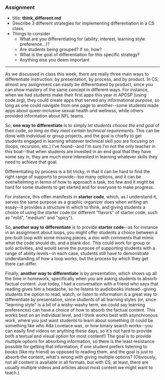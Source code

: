 ### Assignment
  * title: **think_different.md**
  * Describe 3 different strategies for implementing differentiation in a CS class.
  * Things to consider
    - What are you differentiating for (ability, interest, learning style preference...)?
    - Are students being grouped? If so, how?
    - What is the goal of differentiation for this specific strategy?
    - Anything else you deem important
---
  As we discussed in class this week, there are really three main ways to differentiate instruction: by presentation, by process, and by product. In CS, almost any assignment can easily be differentiated by product, since you can show mastery of the same concept in different ways. For instance, when we had students make their first apps this year in APCSP (using code.org), they could create apps that served any informational purpose, so long as one could navigate from one page to another--some students made apps about queer-inclusive sexual health and wellness, while others provided information about NFL teams.

  So, **one way to differentiate** is to simply *let students choose the end goal* of their code, *so long as they meet certain technical requirements.* This can be done with individual or group projects, and the goal is chiefly to get students engaged in learning whatever technical skill you are focusing on (loops, recursion, etc.) I've found--and I'm sure I'm not the only teacher in this boat--that when students are invested in an end goal that they have some say in, they are much more interested in learning whatever skills they need to achieve that goal.

  Differentiating by process is a bit tricky, in that it can be hard to find the right range of supports to provide--too many options, and it can be overwhelming in terms of how to approach a task, too few and it might be hard for some students to get started and for everyone to make progress.

  For instance, this often manifests in **starter code**, which, as I understand it, serves the same purpose as a graphic organizer does when writing an essay--it provides a structure in which to think, and giving students a choice of using the starter code (or different "flavors" of starter code, such as "mild", "medium" and "spicy").

  So, **another way to differentiate** is to provide **starter code**--as for instance in an assignment about loops, you might offer students a choice between a pre-built loop with some missing pieces, a doc with comments that mimic what the code should do, and a blank doc. This could work for group or solo activities, and would serve the purpose of supporting students with a range of ability levels--in each case, students still have to demonstrate understanding of how a loop works, but the process by which they get there can differ.

  Finally, **another way to differentiate** is by presentation, which shows up all the time in homework, specifically when you are asking students to absorb factual content. Just today, I had a conversation with a friend who says that reading gives him a headache, so he listens to audiobooks instead--giving students the option to read, watch, or listen to information is a great way to differentiate by presentation, since students of all learning styles (or, since "learning style" is a bit of a wishy-washy term, we could say learning preferences) can have a choice of how to absorb the factual content. This works best on an individual level, and I think works best with asynchronous work, where you just want students to learn about something (it could be something like who Ada Lovelace was, or how binary search works--you can easily find videos on anything these days, so it's not hard to provide both a textual and visual option for most content!) The goal is to provide multiple options for absorbing information, so there is the least resistance possible for getting that information; if one student prefers listening to books (like my friend) as opposed to reading them, and the goal is just to absorb the content, what's wrong with giving multiple options? (Obviously, not all content is available in all formats, but with CS, at least, there are usually multiple videos and articles about most content we might want to teach.)
